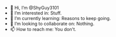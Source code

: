 - 👋 Hi, I’m @ShyGuy3101
- 👀 I’m interested in: Stuff.
- 🌱 I’m currently learning: Reasons to keep going.
- 💞️ I’m looking to collaborate on: Nothing.
- 📫 How to reach me: You don't.

<!---
ShyGuy3101/ShyGuy3101 is a ✨ special ✨ repository because its `README.md` (this file) appears on your GitHub profile.
You can click the Preview link to take a look at your changes.
--->
